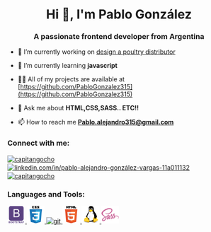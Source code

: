 <h1 align="center">Hi 👋, I'm Pablo González</h1>
<h3 align="center">A passionate frontend developer from Argentina</h3>

- 🔭 I’m currently working on [design a poultry distributor](https://github.com/PabloGonzalez315/AvicolaGonzalez)

- 🌱 I’m currently learning **javascript**

- 👨‍💻 All of my projects are available at [https://github.com/PabloGonzalez315](https://github.com/PabloGonzalez315)

- 💬 Ask me about **HTML,CSS,SASS.. ETC!!**

- 📫 How to reach me **Pablo.alejandro315@gmail.com**

<h3 align="left">Connect with me:</h3>
<p align="left">
<a href="https://twitter.com/capitangocho" target="blank"><img align="center" src="https://raw.githubusercontent.com/rahuldkjain/github-profile-readme-generator/master/src/images/icons/Social/twitter.svg" alt="capitangocho" height="30" width="40" /></a>
<a href="https://linkedin.com/in/linkedin.com/in/pablo-alejandro-gonzález-vargas-11a011132" target="blank"><img align="center" src="https://raw.githubusercontent.com/rahuldkjain/github-profile-readme-generator/master/src/images/icons/Social/linked-in-alt.svg" alt="linkedin.com/in/pablo-alejandro-gonzález-vargas-11a011132" height="30" width="40" /></a>
<a href="https://instagram.com/capitangocho" target="blank"><img align="center" src="https://raw.githubusercontent.com/rahuldkjain/github-profile-readme-generator/master/src/images/icons/Social/instagram.svg" alt="capitangocho" height="30" width="40" /></a>
</p>

<h3 align="left">Languages and Tools:</h3>
<p align="left"> <a href="https://getbootstrap.com" target="_blank"> <img src="https://raw.githubusercontent.com/devicons/devicon/master/icons/bootstrap/bootstrap-plain-wordmark.svg" alt="bootstrap" width="40" height="40"/> </a> <a href="https://www.w3schools.com/css/" target="_blank"> <img src="https://raw.githubusercontent.com/devicons/devicon/master/icons/css3/css3-original-wordmark.svg" alt="css3" width="40" height="40"/> </a> <a href="https://git-scm.com/" target="_blank"> <img src="https://www.vectorlogo.zone/logos/git-scm/git-scm-icon.svg" alt="git" width="40" height="40"/> </a> <a href="https://www.w3.org/html/" target="_blank"> <img src="https://raw.githubusercontent.com/devicons/devicon/master/icons/html5/html5-original-wordmark.svg" alt="html5" width="40" height="40"/> </a> <a href="https://www.linux.org/" target="_blank"> <img src="https://raw.githubusercontent.com/devicons/devicon/master/icons/linux/linux-original.svg" alt="linux" width="40" height="40"/> </a> <a href="https://sass-lang.com" target="_blank"> <img src="https://raw.githubusercontent.com/devicons/devicon/master/icons/sass/sass-original.svg" alt="sass" width="40" height="40"/> </a> </p>

